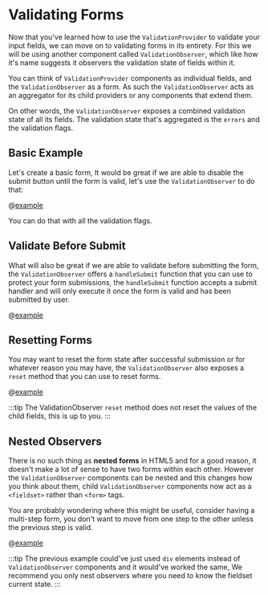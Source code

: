 # Validating Forms

Now that you've learned how to use the `ValidationProvider` to validate your input fields, we can move on to validating forms in its entirety. For this we will be using another component called `ValidationObserver`, which like how it's name suggests it observers the validation state of fields within it.

You can think of `ValidationProvider` components as individual fields, and the `ValidationObserver` as a form. As such the `ValidationObserver` acts as an aggregator for its child providers or any components that extend them.

On other words, the `ValidationObserver` exposes a combined validation state of all its fields. The validation state that's aggregated is the `errors` and the validation flags.

## Basic Example

Let's create a basic form, It would be great if we are able to disable the submit button until the form is valid, let's use the `ValidationObserver` to do that:

@[example](basic-form)

You can do that with all the validation flags.

## Validate Before Submit

What will also be great if we are able to validate before submitting the form, the `ValidationObserver` offers a `handleSubmit` function that you can use to protect your form submissions, the `handleSubmit` function accepts a submit handler and will only execute it once the form is valid and has been submitted by user.

@[example](validate-before-submit)

## Resetting Forms

You may want to reset the form state after successful submission or for whatever reason you may have, the `ValidationObserver` also exposes a `reset` method that you can use to reset forms.

@[example](form-reset)

:::tip
  The ValidationObserver `reset` method does not reset the values of the child fields, this is up to you.
:::

## Nested Observers

There is no such thing as **nested forms** in HTML5 and for a good reason, it doesn't make a lot of sense to have two forms within each other. However the `ValidationObserver` components can be nested and this changes how you think about them, child `ValidationObserver` components now act as a `<fieldset>` rather than `<form>` tags.

You are probably wondering where this might be useful, consider having a multi-step form, you don't want to move from one step to the other unless the previous step is valid.

@[example](nested-observers)

:::tip
 The previous example could've just used `div` elements instead of `ValidationObserver` components and it would've worked the same, We recommend you only nest observers where you need to know the fieldset current state.
:::

<script>
export default {
  data: () => ({
    values: {}
  }),
  methods: {
    onSubmit () {

    }
  }
}
</script>
